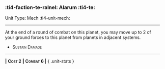 ### :ti4-faction-te-ralnel: **Alarum** :ti4-te:

Unit Type: Mech :ti4-unit-mech:

---

At the end of a round of combat on this planet, you may move up to 2 of your ground forces to this planet from planets in adjacent systems.

* <span style="font-variant:small-caps;">Sustain Damage</span> 

---

__|__ <span style="font-variant:small-caps;white-space: nowrap;">**Cost 2**</span> __|__ <span style="font-variant:small-caps;white-space: nowrap;">**Combat 6**</span> __|__
{ .unit-stats }
